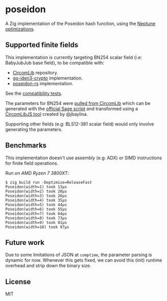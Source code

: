 # poseidon

A Zig implementation of the Poseidon hash function, using the [Neptune optimizations](https://github.com/lurk-lab/neptune/blob/ef14a61b1aa7f8e92e6ace2190723c155e613a4a/spec/poseidon_spec.pdf).

## Supported finite fields

This implementation is currently targeting BN254 scalar field (i.e: BabyJubJub base field), to be compatible with:
- [CircomLib](https://github.com/iden3/circomlib) repository.
- [go-iden3-crypto](https://github.com/iden3/go-iden3-crypto/tree/master/poseidon) implementation.
- [poseidon-rs](https://github.com/arnaucube/poseidon-rs) implementation.

See the [compatibility tests](https://github.com/jsign/poseidon/blob/main/src/bn254/tests.zig).

The parameters for BN254 were [pulled from CircomLib](https://github.com/iden3/circomlibjs/blob/4f094c5be05c1f0210924a3ab204d8fd8da69f49/src/poseidon_constants.json) which can be generated with the [official Sage script](https://extgit.iaik.tugraz.at/krypto/hadeshash) and transformed using a [CircomLibJS tool](https://github.com/iden3/circomlibjs/blob/main/tools/poseidon_optimize_constants.js) created by @jbaylina.

Supporting other fields (e.g: BLS12-381 scalar field) would only involve generating the parameters.

## Benchmarks

This implementation doesn't use assembly (e.g: ADX) or SIMD instructions for finite field operations.

Run on _AMD Ryzen 7 3800XT_:
```
$ zig build run -Doptimize=ReleaseFast 
Poseidon(width=1) took 13µs
Poseidon(width=2) took 20µs
Poseidon(width=3) took 26µs
Poseidon(width=4) took 35µs
Poseidon(width=5) took 44µs
Poseidon(width=6) took 55µs
Poseidon(width=7) took 64µs
Poseidon(width=8) took 73µs
Poseidon(width=9) took 81µs
Poseidon(width=10) took 97µs
```

## Future work

Due to some limitations of JSON at `comptime`, the parameter parsing is dynamic for now. Whenever this gets fixed, we can avoid this (init) runtime overhead and strip down the binary size.

## License

MIT